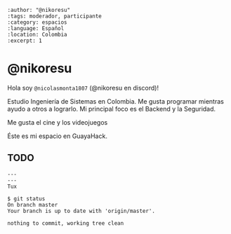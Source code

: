 
```{post} 2023-07-18
:author: "@nikoresu"
:tags: moderador, participante
:category: espacios
:language: Español
:location: Colombia
:excerpt: 1
```

# @nikoresu

Hola soy `@nicolasmonta1807` (@nikoresu en discord)!

Estudio Ingeniería de Sistemas en Colombia. Me gusta programar mientras ayudo a otros a lograrlo. Mi principal foco es el Backend y la Seguridad.

Me gusta el cine y los videojuegos

Éste es mi espacio en GuayaHack.

## TODO

```{figure} index.md-data/tux.png
---
---
Tux
```

```console
$ git status 
On branch master
Your branch is up to date with 'origin/master'.

nothing to commit, working tree clean
```
